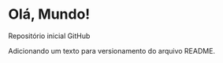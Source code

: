 # Olá, Mundo!
Repositório inicial GitHub

Adicionando um texto para versionamento do arquivo README.